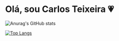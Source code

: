 # Olá, sou Carlos Teixeira 💗

![Anurag's GitHub stats](https://github-readme-stats.vercel.app/api?username=anuraghazra&theme=jolly_icons=true)

[![Top Langs](https://github-readme-stats.vercel.app/api/top-langs/?username=HalterDevTi&layout=compact)](https://github.com/anuraghazra/github-readme-stats)
